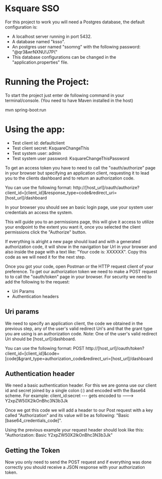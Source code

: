 Ksquare SSO 
===========

For this project to work you will need a Postgres database, the default configuration is: 
* A localhost server running in port 5432.
* A database named "ksso".
* An postgres user named "ssomng" with the following password: "@qr3&wrNXNU!J7P("
* This database configurations can be changed in the "application.properties" file.

Running the Project:
====================

To start the project just enter de following command in your terminal/console. (You need to have Maven installed in the host) 

mvn spring-boot:run

Using the app:
=============

* Test client id: defaultclient
* Test client secret: KsquareChangeThis
* Test system user: admin
* Test system user password: KsquareChangeThisPassword


To get an access token you have to need to call the "oauth/authorize" page in your browser but specifying an application client, 
requesting it to lead you to the clients dashboard and to return an authorization code.

You can use the following format:
http://[host_url]/oauth/authorize?client_id=[client_id]&response_type=code&redirect_uri=[host_url]/dashboard

In your browser you should see an basic login page, use your system user credentials an access the system.

This will guide you to an permissions page, this will give it access to utilize your endpoint to the extent you want it, 
once you selected the client permissions click the "Authorize" button. 

If everything is alright a new page should load and with a generated authorization code, it will show in the navigation 
bar Url in your browser and also inside the page with a text like: "Your code is: XXXXXX".
Copy this code as we will need it for the next step.

Once you got your code, open Postman or the HTTP request client of your preference.
To get our authorization token we need to make a POST request to to call the "oauth/token" page in your browser.
For security we need to add the following to the request:
* Uri Params
* Authentication headers

Uri params
----------

We need to specify an application client, the code we obtained in the previous step, any of the user's valid redirect Uri's 
and that the grant type you are using is an authorization code.
Note: One of the user's valid redirect Uri should be [host_url]/dashboard.

You can use the following format:
POST
http://[host_url]/oauth/token?client_id=[client_id]&code=[code]&grant_type=authorization_code&redirect_uri=[host_url]/dashboard

Authentication header
---------------------

We need a basic authentication header.
For this we are gonna use our client id and secret joined by a single colon (:) and encoded
with the Base64 scheme. 
For example:  client_id:secret    --- gets encoded to --->     Y2xpZW50X2lkOnBhc3N3b3Jk

Once we got this code we will add a header to our Post request with a key called "Authorization" and its value will be 
as following: 
"Basic [base64_credentials_code]". 

Using the previous example your request header should look like this: 
"Authorization: Basic Y2xpZW50X2lkOnBhc3N3b3Jk"

Getting the Token
-----------------

Now you only need to send the POST request and if everything was done 
correctly you should receive a JSON response with your authorization token.